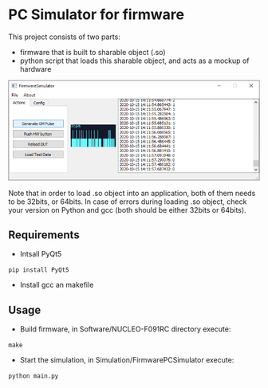 # PC Simulator for firmware

This project consists of two parts:

- firmware that is built to sharable object (.so)
- python script that loads this sharable object, and acts as a mockup of hardware

![Simulator Picture](https://raw.githubusercontent.com/RobertGawron/HardwareDataLogger/main/Documentation/Pictures/PCSimulation_15_10_2020.png)

Note that in order to load .so object into an application, both of them needs to be 32bits, or 64bits. In case of errors during loading .so object, check your version on Python and gcc (both should be either 32bits or 64bits).

## Requirements
- Intsall PyQt5

```pip install PyQt5```
- Install gcc an makefile

## Usage
- Build firmware, in Software/NUCLEO-F091RC directory execute:

```make```

- Start the simulation, in Simulation/FirmwarePCSimulator execute:

```python main.py```